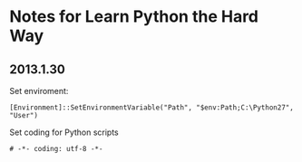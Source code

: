 Notes for Learn Python the Hard Way
====

## 2013.1.30

Set enviroment: 

    [Environment]::SetEnvironmentVariable("Path", "$env:Path;C:\Python27", "User")

Set coding for Python scripts

    # -*- coding: utf-8 -*-